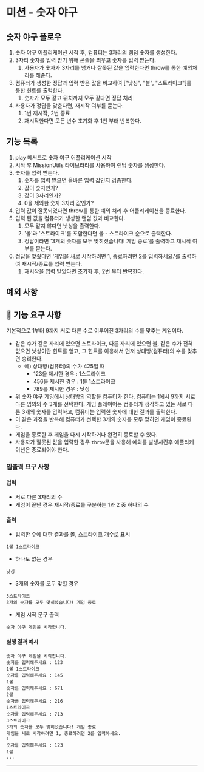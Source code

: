 # 미션 - 숫자 야구

## 숫자 야구 플로우

1. 숫자 야구 어플리케이션 시작 후, 컴퓨터는 3자리의 램덤 숫자를 생성한다.
2. 3자리 숫자를 입력 받기 위해 콘솔을 띄우고 숫자를 입력 받는다.
   1. 사용자가 숫자가 3자리를 넘거나 잘못된 값을 입력한다면 throw를 통한 예외처리를 해준다.
3. 컴퓨터가 생성한 정답과 입력 받은 값을 비교하여 ["낫싱", "볼", "스트라이크"]를 통한 힌트를 출력한다.
   1. 숫자가 모두 같고 위치까지 모두 같다면 정답 처리
4. 사용자가 정답을 맞춘다면, 재시작 여부를 묻는다.
   1. 1번 재시작, 2번 종료
   2. 재시작한다면 모든 변수 초기화 후 1번 부터 반복한다.

## 기능 목록

1. play 메서드로 숫자 야구 어플리케이션 시작
2. 시작 후 MissionUtils 라이브러리를 사용하여 랜덤 숫자를 생성한다.
3. 숫자를 입력 받는다.
   1. 숫자를 입력 받으면 올바른 입력 값인지 검증한다.
   2. 값이 숫자인가?
   3. 값이 3자리인가?
   4. 0을 제외한 숫자 3자리 값인가?
4. 입력 값이 잘못되었다면 throw를 통한 예외 처리 후 어플리케이션을 종료한다.
5. 입력 된 값을 컴퓨터가 생성한 랜덤 값과 비교한다.
   1. 모두 같지 않다면 낫싱을 출력한다.
   2. '볼'과 '스트라이크'를 포함한다면 볼 - 스트라이크 순으로 출력한다.
   3. 정답이라면 '3개의 숫자를 모두 맞히셨습니다! 게임 종료'를 출력하고 재시작 여부를 묻는다.
6. 정답을 맞췄다면 '게임을 새로 시작하려면 1, 종료하려면 2를 입력하세요.'를 출력하여 재시작/종료를 입력 받는다.
   1. 재시작을 입력 받았다면 초기화 후, 2번 부터 반복한다.

## 예외 사항

## 🚀 기능 요구 사항

기본적으로 1부터 9까지 서로 다른 수로 이루어진 3자리의 수를 맞추는 게임이다.

- 같은 수가 같은 자리에 있으면 스트라이크, 다른 자리에 있으면 볼, 같은 수가 전혀 없으면 낫싱이란 힌트를 얻고, 그 힌트를 이용해서 먼저 상대방(컴퓨터)의 수를 맞추면 승리한다.
  - 예) 상대방(컴퓨터)의 수가 425일 때
    - 123을 제시한 경우 : 1스트라이크
    - 456을 제시한 경우 : 1볼 1스트라이크
    - 789를 제시한 경우 : 낫싱
- 위 숫자 야구 게임에서 상대방의 역할을 컴퓨터가 한다. 컴퓨터는 1에서 9까지 서로 다른 임의의 수 3개를 선택한다. 게임 플레이어는 컴퓨터가 생각하고 있는 서로 다른 3개의 숫자를 입력하고, 컴퓨터는 입력한 숫자에 대한
  결과를 출력한다.
- 이 같은 과정을 반복해 컴퓨터가 선택한 3개의 숫자를 모두 맞히면 게임이 종료된다.
- 게임을 종료한 후 게임을 다시 시작하거나 완전히 종료할 수 있다.
- 사용자가 잘못된 값을 입력한 경우 `throw`문을 사용해 예외를 발생시킨후 애플리케이션은 종료되어야 한다.

### 입출력 요구 사항

#### 입력

- 서로 다른 3자리의 수
- 게임이 끝난 경우 재시작/종료를 구분하는 1과 2 중 하나의 수

#### 출력

- 입력한 수에 대한 결과를 볼, 스트라이크 개수로 표시

```
1볼 1스트라이크
```

- 하나도 없는 경우

```
낫싱
```

- 3개의 숫자를 모두 맞힐 경우

```
3스트라이크
3개의 숫자를 모두 맞히셨습니다! 게임 종료
```

- 게임 시작 문구 출력

```
숫자 야구 게임을 시작합니다.
```

#### 실행 결과 예시

```
숫자 야구 게임을 시작합니다.
숫자를 입력해주세요 : 123
1볼 1스트라이크
숫자를 입력해주세요 : 145
1볼
숫자를 입력해주세요 : 671
2볼
숫자를 입력해주세요 : 216
1스트라이크
숫자를 입력해주세요 : 713
3스트라이크
3개의 숫자를 모두 맞히셨습니다! 게임 종료
게임을 새로 시작하려면 1, 종료하려면 2를 입력하세요.
1
숫자를 입력해주세요 : 123
1볼
...
```

---
